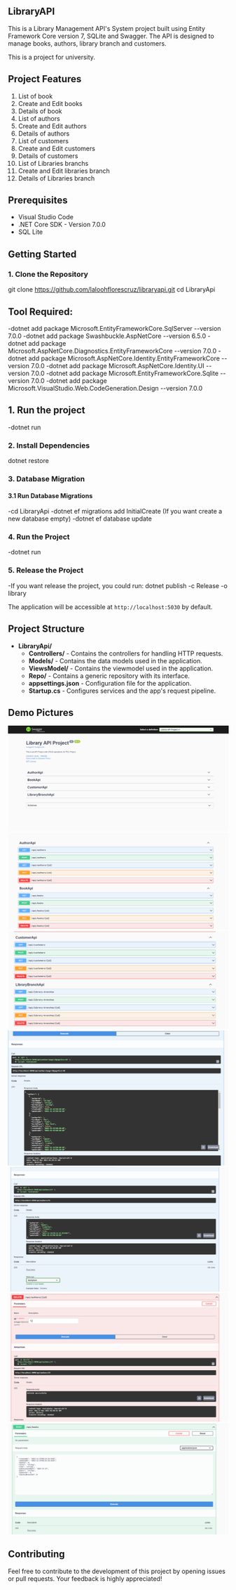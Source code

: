 ## LibraryAPI

This is a Library Management API's System project built using Entity Framework Core version 7, SQLite and Swagger. The API is designed to manage books, authors, library branch and customers.

This is a project for university.

## Project Features
1. List of book
2. Create and Edit books
3. Details of book 
4. List of authors
5. Create and Edit authors
6. Details of authors 
7. List of customers
8. Create and Edit customers
9. Details of customers
10. List of Libraries branchs
11. Create and Edit libraries branch
12. Details of Libraries branch


## Prerequisites
- Visual Studio Code
- .NET Core SDK - Version 7.0.0
- SQL Lite


 
## Getting Started

### 1. Clone the Repository

git clone https://github.com/laloohflorescruz/libraryapi.git
cd LibraryApi

## Tool Required:
-dotnet add package Microsoft.EntityFrameworkCore.SqlServer --version 7.0.0
-dotnet add package Swashbuckle.AspNetCore --version 6.5.0
-dotnet add package Microsoft.AspNetCore.Diagnostics.EntityFrameworkCore --version 7.0.0
-dotnet add package Microsoft.AspNetCore.Identity.EntityFrameworkCore --version 7.0.0
-dotnet add package Microsoft.AspNetCore.Identity.UI --version 7.0.0
-dotnet add package Microsoft.EntityFrameworkCore.Sqlite --version 7.0.0
-dotnet add package Microsoft.VisualStudio.Web.CodeGeneration.Design --version 7.0.0


 
## 1. Run the project
-dotnet run 

### 2. Install Dependencies
dotnet restore

### 3. Database Migration
 
#### 3.1 Run Database Migrations

-cd LibraryApi
-dotnet ef migrations add InitialCreate (If you want create a new database empty)
-dotnet ef database update

### 4. Run the Project

-dotnet run

### 5. Release the Project

-If you want release the project, you could run: dotnet publish -c Release -o library



The application will be accessible at `http://localhost:5030` by default.

## Project Structure

- **LibraryApi/**
  - **Controllers/** - Contains the controllers for handling HTTP requests.
  - **Models/** - Contains the data models used in the application.
  - **ViewsModel/** - Contains the viewmodel used in the application.
  - **Repo/** - Contains a generic repository with its interface.
  - **appsettings.json** - Configuration file for the application.
  - **Startup.cs** - Configures services and the app's request pipeline.





## Demo Pictures

<img src="./assets/img/01.png"/>
<img src="./assets/img/02.png"/>
<img src="./assets/img/03.png"/>
<img src="./assets/img/04.png"/>
<img src="./assets/img/05.png"/>
<img src="./assets/img/06.png"/>
<img src="./assets/img/07.png"/>
<!-- <img src="./LibraryProject/assets/img/08.png"/>
<img src="./LibraryProject/assets/img/09.png"/>
<img src="./LibraryProject/assets/img/10.png"/>
<img src="./LibraryProject/assets/img/11.png"/>
<img src="./LibraryProject/assets/img/12.png"/>
<img src="./LibraryProject/assets/img/13.png"/>
<img src="./LibraryProject/assets/img/14.png"/>
<img src="./LibraryProject/assets/img/15.png"/>
<img src="./LibraryProject/assets/img/16.png"/>
<img src="./LibraryProject/assets/img/17.png"/>
  -->

## Contributing
Feel free to contribute to the development of this project by opening issues or pull requests. Your feedback is highly appreciated!

